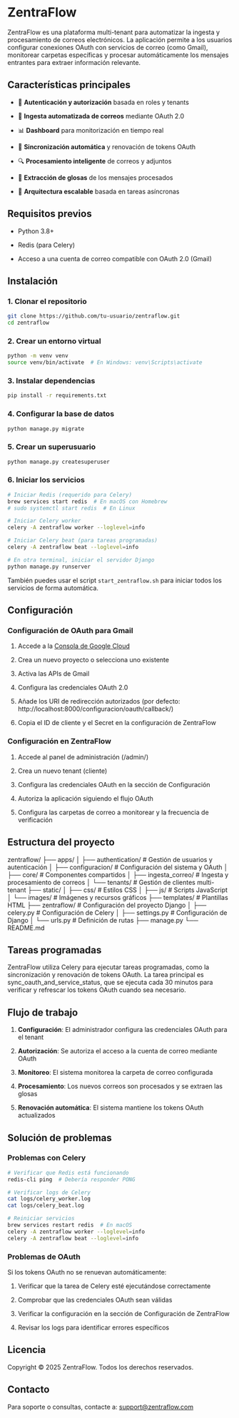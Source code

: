 ZentraFlow
==========

ZentraFlow es una plataforma multi-tenant para automatizar la ingesta y procesamiento de correos electrónicos. La aplicación permite a los usuarios configurar conexiones OAuth con servicios de correo (como Gmail), monitorear carpetas específicas y procesar automáticamente los mensajes entrantes para extraer información relevante.

Características principales
---------------------------

*   🔐 **Autenticación y autorización** basada en roles y tenants
    
*   📧 **Ingesta automatizada de correos** mediante OAuth 2.0
    
*   📊 **Dashboard** para monitorización en tiempo real
    
*   🔄 **Sincronización automática** y renovación de tokens OAuth
    
*   🔍 **Procesamiento inteligente** de correos y adjuntos
    
*   📝 **Extracción de glosas** de los mensajes procesados
    
*   🚀 **Arquitectura escalable** basada en tareas asíncronas
    

Requisitos previos
------------------

*   Python 3.8+
    
*   Redis (para Celery)
    
*   Acceso a una cuenta de correo compatible con OAuth 2.0 (Gmail)
    

Instalación
-----------

### 1. Clonar el repositorio

```bash
git clone https://github.com/tu-usuario/zentraflow.git
cd zentraflow
```

### 2. Crear un entorno virtual

```bash
python -m venv venv
source venv/bin/activate  # En Windows: venv\Scripts\activate
```

### 3. Instalar dependencias

```bash
pip install -r requirements.txt
```

### 4. Configurar la base de datos

```bash
python manage.py migrate
```

### 5. Crear un superusuario

```bash
python manage.py createsuperuser
```

### 6. Iniciar los servicios

```bash
# Iniciar Redis (requerido para Celery)
brew services start redis  # En macOS con Homebrew
# sudo systemctl start redis  # En Linux

# Iniciar Celery worker
celery -A zentraflow worker --loglevel=info

# Iniciar Celery beat (para tareas programadas)
celery -A zentraflow beat --loglevel=info

# En otra terminal, iniciar el servidor Django
python manage.py runserver
```

También puedes usar el script `start_zentraflow.sh` para iniciar todos los servicios de forma automática.

Configuración
-------------

### Configuración de OAuth para Gmail

1.  Accede a la [Consola de Google Cloud](https://console.cloud.google.com/)
    
2.  Crea un nuevo proyecto o selecciona uno existente
    
3.  Activa las APIs de Gmail
    
4.  Configura las credenciales OAuth 2.0
    
5.  Añade los URI de redirección autorizados (por defecto: http://localhost:8000/configuracion/oauth/callback/)
    
6.  Copia el ID de cliente y el Secret en la configuración de ZentraFlow
    

### Configuración en ZentraFlow

1.  Accede al panel de administración (/admin/)
    
2.  Crea un nuevo tenant (cliente)
    
3.  Configura las credenciales OAuth en la sección de Configuración
    
4.  Autoriza la aplicación siguiendo el flujo OAuth
    
5.  Configura las carpetas de correo a monitorear y la frecuencia de verificación
    

Estructura del proyecto
-----------------------

zentraflow/
├── apps/
│   ├── authentication/   # Gestión de usuarios y autenticación
│   ├── configuracion/    # Configuración del sistema y OAuth
│   ├── core/             # Componentes compartidos
│   ├── ingesta_correo/   # Ingesta y procesamiento de correos
│   └── tenants/          # Gestión de clientes multi-tenant
├── static/
│   ├── css/              # Estilos CSS
│   ├── js/               # Scripts JavaScript
│   └── images/           # Imágenes y recursos gráficos
├── templates/            # Plantillas HTML
├── zentraflow/           # Configuración del proyecto Django
│   ├── celery.py         # Configuración de Celery
│   ├── settings.py       # Configuración de Django
│   └── urls.py           # Definición de rutas
├── manage.py
└── README.md


Tareas programadas
------------------

ZentraFlow utiliza Celery para ejecutar tareas programadas, como la sincronización y renovación de tokens OAuth. La tarea principal es sync\_oauth\_and\_service\_status, que se ejecuta cada 30 minutos para verificar y refrescar los tokens OAuth cuando sea necesario.

Flujo de trabajo
----------------

1.  **Configuración**: El administrador configura las credenciales OAuth para el tenant
    
2.  **Autorización**: Se autoriza el acceso a la cuenta de correo mediante OAuth
    
3.  **Monitoreo**: El sistema monitorea la carpeta de correo configurada
    
4.  **Procesamiento**: Los nuevos correos son procesados y se extraen las glosas
    
5.  **Renovación automática**: El sistema mantiene los tokens OAuth actualizados
    

Solución de problemas
---------------------

### Problemas con Celery

```bash
# Verificar que Redis está funcionando
redis-cli ping  # Debería responder PONG

# Verificar logs de Celery
cat logs/celery_worker.log
cat logs/celery_beat.log

# Reiniciar servicios
brew services restart redis  # En macOS
celery -A zentraflow worker --loglevel=info
celery -A zentraflow beat --loglevel=info
```

### Problemas de OAuth

Si los tokens OAuth no se renuevan automáticamente:

1.  Verificar que la tarea de Celery esté ejecutándose correctamente
    
2.  Comprobar que las credenciales OAuth sean válidas
    
3.  Verificar la configuración en la sección de Configuración de ZentraFlow
    
4.  Revisar los logs para identificar errores específicos
    

Licencia
--------

Copyright © 2025 ZentraFlow. Todos los derechos reservados.

Contacto
--------

Para soporte o consultas, contacte a: [support@zentraflow.com](mailto:support@zentraflow.com)